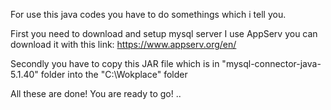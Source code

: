 For use this java codes you have to do somethings which i tell you.

First you need to download and setup mysql server
I use AppServ you can download it with this link: https://www.appserv.org/en/

Secondly you have to copy this JAR file which is in "mysql-connector-java-5.1.40" folder 
into the "C:\Wokplace" folder

All these are done! You are ready to go!
..